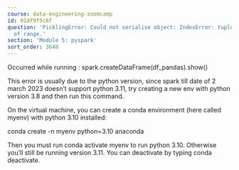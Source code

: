 ```yaml
---
course: data-engineering-zoomcamp
id: 91df9f5c6f
question: 'PicklingError: Could not serialise object: IndexError: tuple index out
  of range.'
section: 'Module 5: pyspark'
sort_order: 3640
---
```


Occurred while running : spark.createDataFrame(df_pandas).show()

This error is usually due to the python version, since spark till date of 2 march 2023 doesn’t support python 3.11, try creating a new env with python version 3.8 and then run this command.

On the virtual machine, you can create a conda environment (here called myenv) with python 3.10 installed:

conda create -n myenv python=3.10 anaconda

Then you must run conda activate myenv to run python 3.10. Otherwise you’ll still be running version 3.11. You can deactivate by typing conda deactivate.

